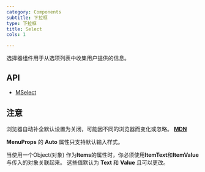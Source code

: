 ```yaml
---
category: Components
subtitle: 下拉框
type: 下拉框
title: Select
cols: 1

---
```


选择器组件用于从选项列表中收集用户提供的信息。

## API

- [MSelect](/zh-CN/docs/api/MSelect)

## 注意

<!--alert:info--> 
浏览器自动补全默认设置为关闭，可能因不同的浏览器而变化或忽略。 **[MDN](https://developer.mozilla.org/en-US/docs/Web/Security/Securing_your_site/Turning_off_form_autocompletion)**
<!--/alert:info--> 

<!--alert:warning--> 
**MenuProps** 的 **Auto** 属性只支持默认输入样式。
<!--/alert:warning--> 

<!--alert:error--> 
当使用一个Object(对象) 作为**Items**的属性时，你必须使用**ItemText**和**ItemValue**与传入的对象关联起来。 这些值默认为 **Text** 和 **Value** 且可以更改。
<!--/alert:error--> 